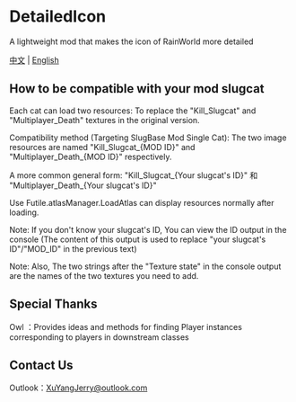 # DetailedIcon

A lightweight mod that makes the icon of RainWorld more detailed

[中文](README.md) | [English](README_en.md)

## How to be compatible with your mod slugcat

Each cat can load two resources: To replace the "Kill_Slugcat" and "Multiplayer_Death" textures in the original version.

Compatibility method (Targeting SlugBase Mod Single Cat): The two image resources are named "Kill_Slugcat_{MOD ID}" and "Multiplayer_Death_{MOD ID}" respectively.

A more common general form: "Kill_Slugcat_{Your slugcat's ID}" 和 "Multiplayer_Death_{Your slugcat's ID}"

Use Futile.atlasManager.LoadAtlas can display resources normally after loading.

Note: If you don't know your slugcat's ID, You can view the ID output in the console (The content of this output is used to replace "your slugcat's ID"/"MOD_ID" in the previous text)

Note: Also, The two strings after the "Texture state" in the console output are the names of the two textures you need to add.

## Special Thanks

Owl ：Provides ideas and methods for finding Player instances corresponding to players in downstream classes

## Contact Us

Outlook：XuYangJerry@outlook.com